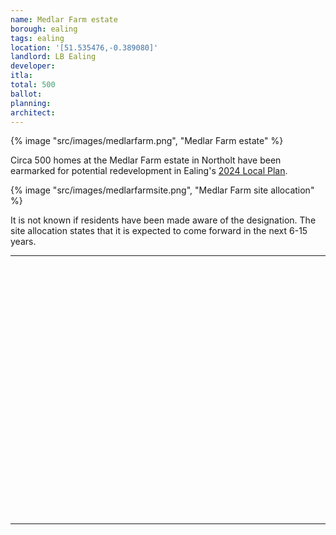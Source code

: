 ```yaml
---
name: Medlar Farm estate
borough: ealing
tags: ealing
location: '[51.535476,-0.389080]'
landlord: LB Ealing
developer:
itla:
total: 500
ballot: 
planning: 
architect: 
---
```

{% image "src/images/medlarfarm.png", "Medlar Farm estate" %}

Circa 500 homes at the Medlar Farm estate in Northolt have been earmarked for potential redevelopment in Ealing's [2024 Local Plan](https://www.ealing.gov.uk/download/downloads/id/19587/appendix_e_-_results.pdf).

{% image "src/images/medlarfarmsite.png", "Medlar Farm site allocation" %}

It is not known if residents have been made aware of the designation. The site allocation states that it is expected to come forward in the next 6-15 years.


---

<!------------THE CODE BELOW RENDERS THE MAP - DO NOT EDIT! ---------------------------->

<div id="map" style="width: 100%; height: 400px;"></div>

<script>
  var map = L.map('map').setView({{ location }}, 13);
  L.tileLayer('https://tile.openstreetmap.org/{z}/{x}/{y}.png', {
  maxZoom: 19,
attribution: '&copy; <a href="http://www.openstreetmap.org/copyright">OpenStreetMap</a>'
}).addTo(map);
var circle = L.circle({{ location }}, {
    color: 'red',
    fillColor: '#f03',
    fillOpacity: 0.5,
    radius: 500
}).addTo(map);
</script>

---